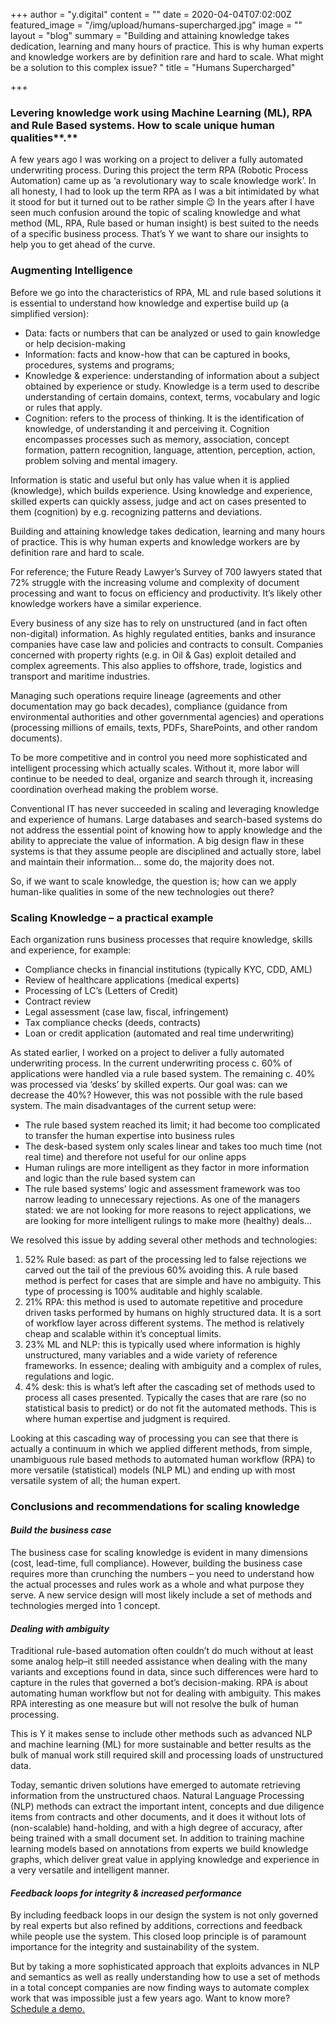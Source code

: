 +++
author = "y.digital"
content = ""
date = 2020-04-04T07:02:00Z
featured_image = "/img/upload/humans-supercharged.jpg"
image = ""
layout = "blog"
summary = "Building and attaining knowledge takes dedication, learning and many hours of practice. This is why human experts and knowledge workers are by definition rare and hard to scale. What might be a solution to this complex issue? "
title = "Humans Supercharged"

+++
### Levering knowledge work using Machine Learning (ML), RPA and Rule Based systems. How to scale unique human qualities**.**

A few years ago I was working on a project to deliver a fully automated underwriting process. During this project the term RPA (Robotic Process Automation) came up as ‘a revolutionary way to scale knowledge work’. In all honesty, I had to look up the term RPA as I was a bit intimidated by what it stood for but it turned out to be rather simple 😉 In the years after I have seen much confusion around the topic of scaling knowledge and what method (ML, RPA, Rule based or human insight) is best suited to the needs of a specific business process. That’s Y we want to share our insights to help you to get ahead of the curve.

### Augmenting Intelligence

Before we go into the characteristics of RPA, ML and rule based solutions it is essential to understand how knowledge and expertise build up (a simplified version):

* Data: facts or numbers that can be analyzed or used to gain knowledge or help decision-making
* Information: facts and know-how that can be captured in books, procedures, systems and programs;
* Knowledge & experience: understanding of information about a subject obtained by experience or study. Knowledge is a term used to describe understanding of certain domains, context, terms, vocabulary and logic or rules that apply.
* Cognition: refers to the process of thinking. It is the identification of knowledge, of understanding it and perceiving it. Cognition encompasses processes such as memory, association, concept formation, pattern recognition, language, attention, perception, action, problem solving and mental imagery.

Information is static and useful but only has value when it is applied (knowledge), which builds experience. Using knowledge and experience, skilled experts can quickly assess, judge and act on cases presented to them (cognition) by e.g. recognizing patterns and deviations.

Building and attaining knowledge takes dedication, learning and many hours of practice. This is why human experts and knowledge workers are by definition rare and hard to scale.

For reference; the Future Ready Lawyer’s Survey of 700 lawyers stated that 72% struggle with the increasing volume and complexity of document processing and want to focus on efficiency and productivity. It’s likely other knowledge workers have a similar experience.

Every business of any size has to rely on unstructured (and in fact often non-digital) information. As highly regulated entities, banks and insurance companies have case law and policies and contracts to consult. Companies concerned with property rights (e.g. in Oil & Gas) exploit detailed and complex agreements. This also applies to offshore, trade, logistics and transport and maritime industries.

Managing such operations require lineage (agreements and other documentation may go back decades), compliance (guidance from environmental authorities and other governmental agencies) and operations (processing millions of emails, texts, PDFs, SharePoints, and other random documents).

To be more competitive and in control you need more sophisticated and intelligent processing which actually scales. Without it, more labor will continue to be needed to deal, organize and search through it, increasing coordination overhead making the problem worse.

Conventional IT has never succeeded in scaling and leveraging knowledge and experience of humans. Large databases and search-based systems do not address the essential point of knowing how to apply knowledge and the ability to appreciate the value of information. A big design flaw in these systems is that they assume people are disciplined and actually store, label and maintain their information… some do, the majority does not.

So, if we want to scale knowledge, the question is; how can we apply human-like qualities in some of the new technologies out there?

### Scaling Knowledge – a practical example

Each organization runs business processes that require knowledge, skills and experience, for example:

* Compliance checks in financial institutions (typically KYC, CDD, AML)
* Review of healthcare applications (medical experts)
* Processing of LC’s (Letters of Credit)
* Contract review
* Legal assessment (case law, fiscal, infringement)
* Tax compliance checks (deeds, contracts)
* Loan or credit application (automated and real time underwriting)

As stated earlier, I worked on a project to deliver a fully automated underwriting process. In the current underwriting process c. 60% of applications were handled via a rule based system. The remaining c. 40% was processed via ‘desks’ by skilled experts. Our goal was: can we decrease the 40%? However, this was not possible with the rule based system. The main disadvantages of the current setup were:

* The rule based system reached its limit; it had become too complicated to transfer the human expertise into business rules
* The desk-based system only scales linear and takes too much time (not real time) and therefore not useful for our online apps
* Human rulings are more intelligent as they factor in more information and logic than the rule based system can
* The rule based systems’ logic and assessment framework was too narrow leading to unnecessary rejections. As one of the managers stated: we are not looking for more reasons to reject applications, we are looking for more intelligent rulings to make more (healthy) deals…

We resolved this issue by adding several other methods and technologies:

1. 52% Rule based: as part of the processing led to false rejections we carved out the tail of the previous 60% avoiding this. A rule based method is perfect for cases that are simple and have no ambiguity. This type of processing is 100% auditable and highly scalable.
2. 21% RPA: this method is used to automate repetitive and procedure driven tasks performed by humans on highly structured data. It is a sort of workflow layer across different systems. The method is relatively cheap and scalable within it’s conceptual limits.
3. 23% ML and NLP: this is typically used where information is highly unstructured, many variables and a wide variety of reference frameworks. In essence; dealing with ambiguity and a complex of rules, regulations and logic.
4. 4% desk: this is what’s left after the cascading set of methods used to process all cases presented. Typically the cases that are rare (so no statistical basis to predict) or do not fit the automated methods. This is where human expertise and judgment is required.

Looking at this cascading way of processing you can see that there is actually a continuum in which we applied different methods, from simple, unambiguous rule based methods to automated human workflow (RPA) to more versatile (statistical) models (NLP ML) and ending up with most versatile system of all; the human expert.

### Conclusions and recommendations for scaling knowledge

#### _Build the business case_

The business case for scaling knowledge is evident in many dimensions (cost, lead-time, full compliance). However, building the business case requires more than crunching the numbers – you need to understand how the actual processes and rules work as a whole and what purpose they serve. A new service design will most likely include a set of methods and technologies merged into 1 concept.

#### _Dealing with ambiguity_

Traditional rule-based automation often couldn’t do much without at least some analog help–it still needed assistance when dealing with the many variants and exceptions found in data, since such differences were hard to capture in the rules that governed a bot’s decision-making. RPA is about automating human workflow but not for dealing with ambiguity. This makes RPA interesting as one measure but will not resolve the bulk of human processing.

This is Y it makes sense to include other methods such as advanced NLP and machine learning (ML) for more sustainable and better results as the bulk of manual work still required skill and processing loads of unstructured data.

Today, semantic driven solutions have emerged to automate retrieving information from the unstructured chaos. Natural Language Processing (NLP) methods can extract the important intent, concepts and due diligence items from contracts and other documents, and it does it without lots of (non-scalable) hand-holding, and with a high degree of accuracy, after being trained with a small document set. In addition to training machine learning models based on annotations from experts we build knowledge graphs, which deliver great value in applying knowledge and experience in a very versatile and intelligent manner.

#### _Feedback loops for integrity & increased performance_

By including feedback loops in our design the system is not only governed by real experts but also refined by additions, corrections and feedback while people use the system. This closed loop principle is of paramount importance for the integrity and sustainability of the system.

But by taking a more sophisticated approach that exploits advances in NLP and semantics as well as really understanding how to use a set of methods in a total concept companies are now finding ways to automate complex work that was impossible just a few years ago. Want to know more? [Schedule a demo.](https://y.digital/contact/)